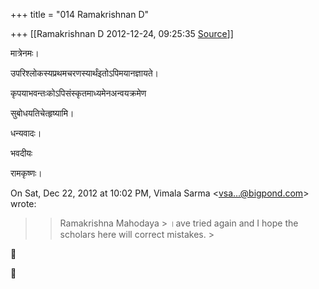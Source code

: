 +++
title = "014 Ramakrishnan D"

+++
[[Ramakrishnan D	2012-12-24, 09:25:35 [Source](https://groups.google.com/g/samskrita/c/nPs3xT-tZAU)]]



  

मात्रेनमः।

उपरिश्लोकस्यप्रथमचरणस्यार्थंइतोऽपिमयानज्ञायते।

कृपयाभवन्तःकोऽपिसंस्कृतमाध्यमेनअन्वयक्रमेण

सुबोधयतिचेत्हृष्यामि।

धन्यवादः।

भवदीयः

रामकृष्णः।

  

  
  

On Sat, Dec 22, 2012 at 10:02 PM, Vimala Sarma \<[vsa...@bigpond.com]()\> wrote:  

> 
> > Ramakrishna Mahodaya >
> ।ave tried again and I hope the scholars here will correct mistakes. >
> 





